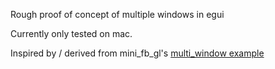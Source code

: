 Rough proof of concept of multiple windows in egui

Currently only tested on mac.

Inspired by / derived from mini_fb_gl's [multi_window example](https://github.com/shivshank/mini_gl_fb/blob/master/examples/multi_window.rs)